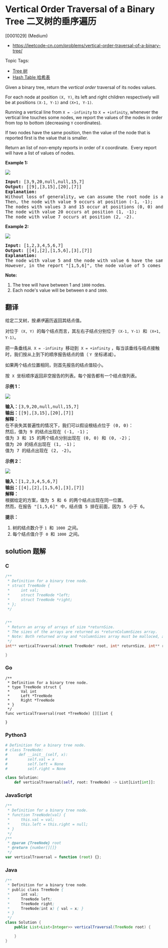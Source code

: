 # Vertical Order Traversal of a Binary Tree 二叉树的垂序遍历

[0001029] (Medium)

- https://leetcode-cn.com/problems/vertical-order-traversal-of-a-binary-tree/

Topic Tags:

- [Tree 树](https://leetcode-cn.com/tag/tree/)
- [Hash Table 哈希表](https://leetcode-cn.com/tag/hash-table/)

Given a binary tree, return the _vertical order_ traversal of its nodes values.

For each node at position `(X, Y)`, its left and right children respectively will be at positions `(X-1, Y-1)` and `(X+1, Y-1)`.

Running a vertical line from `X = -infinity` to `X = +infinity`, whenever the vertical line touches some nodes, we report the values of the nodes in order from top to bottom (decreasing `Y` coordinates).

If two nodes have the same position, then the value of the node that is reported first is the value that is smaller.

Return an list of non-empty reports in order of `X` coordinate.  Every report will have a list of values of nodes.

**Example 1:**

![](https://assets.leetcode.com/uploads/2019/01/31/1236_example_1.PNG)

<pre><strong>Input: </strong><span id="example-input-1-1">[3,9,20,null,null,15,7]</span>
<strong>Output: </strong><span id="example-output-1">[[9],[3,15],[20],[7]]</span>
<strong>Explanation: </strong>
Without loss of generality, we can assume the root node is at position (0, 0):
Then, the node with value 9 occurs at position (-1, -1);
The nodes with values 3 and 15 occur at positions (0, 0) and (0, -2);
The node with value 20 occurs at position (1, -1);
The node with value 7 occurs at position (2, -2).
</pre>

**Example 2:**

**![](https://assets.leetcode.com/uploads/2019/01/31/tree2.png)**

<pre><strong>Input: </strong><span id="example-input-2-1">[1,2,3,4,5,6,7]</span>
<strong>Output: </strong><span id="example-output-2">[[4],[2],[1,5,6],[3],[7]]</span>
<strong>Explanation: </strong>
The node with value 5 and the node with value 6 have the same position according to the given scheme.
However, in the report "[1,5,6]", the node value of 5 comes first since 5 is smaller than 6.
</pre>

**Note:**

1.  The tree will have between 1 and `1000` nodes.
2.  Each node's value will be between `0` and `1000`.

## 翻译

给定二叉树，按*垂序*遍历返回其结点值。

对位于  `(X, Y)`  的每个结点而言，其左右子结点分别位于  `(X-1, Y-1)`  和  `(X+1, Y-1)`。

把一条垂线从  `X = -infinity`  移动到  `X = +infinity` ，每当该垂线与结点接触时，我们按从上到下的顺序报告结点的值（ `Y`  坐标递减）。

如果两个结点位置相同，则首先报告的结点值较小。

按  `X`  坐标顺序返回非空报告的列表。每个报告都有一个结点值列表。

**示例 1：**

![](https://assets.leetcode-cn.com/aliyun-lc-upload/uploads/2019/02/02/1236_example_1.PNG)

<pre><strong>输入：</strong>[3,9,20,null,null,15,7]
<strong>输出：</strong>[[9],[3,15],[20],[7]]
<strong>解释： </strong>
在不丧失其普遍性的情况下，我们可以假设根结点位于 (0, 0)：
然后，值为 9 的结点出现在 (-1, -1)；
值为 3 和 15 的两个结点分别出现在 (0, 0) 和 (0, -2)；
值为 20 的结点出现在 (1, -1)；
值为 7 的结点出现在 (2, -2)。
</pre>

**示例 2：**

**![](https://assets.leetcode-cn.com/aliyun-lc-upload/uploads/2019/02/23/tree2.png)**

<pre><strong>输入：</strong>[1,2,3,4,5,6,7]
<strong>输出：</strong>[[4],[2],[1,5,6],[3],[7]]
<strong>解释：</strong>
根据给定的方案，值为 5 和 6 的两个结点出现在同一位置。
然而，在报告 "[1,5,6]" 中，结点值 5 排在前面，因为 5 小于 6。
</pre>

**提示：**

1.  树的结点数介于 `1`  和  `1000`  之间。
2.  每个结点值介于  `0`  和  `1000`  之间。

## solution 题解

### C

```c
/**
 * Definition for a binary tree node.
 * struct TreeNode {
 *     int val;
 *     struct TreeNode *left;
 *     struct TreeNode *right;
 * };
 */


/**
 * Return an array of arrays of size *returnSize.
 * The sizes of the arrays are returned as *returnColumnSizes array.
 * Note: Both returned array and *columnSizes array must be malloced, assume caller calls free().
 */
int** verticalTraversal(struct TreeNode* root, int* returnSize, int** returnColumnSizes){

}


```

### Go

```golang
/**
 * Definition for a binary tree node.
 * type TreeNode struct {
 *     Val int
 *     Left *TreeNode
 *     Right *TreeNode
 * }
 */
func verticalTraversal(root *TreeNode) [][]int {

}
```

### Python3

```python
# Definition for a binary tree node.
# class TreeNode:
#     def __init__(self, x):
#         self.val = x
#         self.left = None
#         self.right = None

class Solution:
    def verticalTraversal(self, root: TreeNode) -> List[List[int]]:

```

### JavaScript

```javascript
/**
 * Definition for a binary tree node.
 * function TreeNode(val) {
 *     this.val = val;
 *     this.left = this.right = null;
 * }
 */
/**
 * @param {TreeNode} root
 * @return {number[][]}
 */
var verticalTraversal = function (root) {};
```

### Java

```java
/**
 * Definition for a binary tree node.
 * public class TreeNode {
 *     int val;
 *     TreeNode left;
 *     TreeNode right;
 *     TreeNode(int x) { val = x; }
 * }
 */
class Solution {
    public List<List<Integer>> verticalTraversal(TreeNode root) {

    }
}
```
